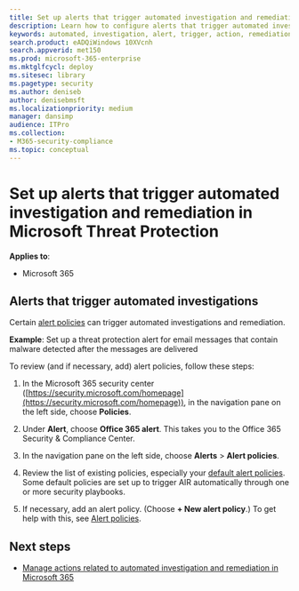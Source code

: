 ```yaml
---
title: Set up alerts that trigger automated investigation and remediation in Microsoft Threat Protection 
description: Learn how to configure alerts that trigger automated investigation and remediation capabilities in Microsoft Threat Protection
keywords: automated, investigation, alert, trigger, action, remediation
search.product: eADQiWindows 10XVcnh
search.appverid: met150
ms.prod: microsoft-365-enterprise
ms.mktglfcycl: deploy
ms.sitesec: library
ms.pagetype: security
ms.author: deniseb
author: denisebmsft
ms.localizationpriority: medium
manager: dansimp
audience: ITPro
ms.collection: 
- M365-security-compliance 
ms.topic: conceptual
---
```


# Set up alerts that trigger automated investigation and remediation in Microsoft Threat Protection

**Applies to**:
- Microsoft 365

## Alerts that trigger automated investigations

Certain [alert policies](https://docs.microsoft.com/office365/securitycompliance/alert-policies) can trigger automated investigations and remediation. 

**Example**: Set up a threat protection alert for email messages that contain malware detected after the messages are delivered 

To review (and if necessary, add) alert policies, follow these steps:

1. In the Microsoft 365 security center ([https://security.microsoft.com/homepage](https://security.microsoft.com/homepage)), in the navigation pane on the left side, choose **Policies**.

2. Under **Alert**, choose **Office 365 alert**. This takes you to the Office 365 Security & Compliance Center.

3. In the navigation pane on the left side, choose **Alerts** > **Alert policies**.

4. Review the list of existing policies, especially your [default alert policies](https://docs.microsoft.com/office365/securitycompliance/alert-policies?#default-alert-policies). Some default policies are set up to trigger AIR automatically through one or more security playbooks.

5. If necessary, add an alert policy. (Choose **+ New alert policy**.) To get help with this, see [Alert policies](https://docs.microsoft.com/office365/securitycompliance/alert-policies).

## Next steps

- [Manage actions related to automated investigation and remediation in Microsoft 365](mtp-autoir-actions.md)